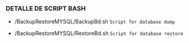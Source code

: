 ### DETALLE DE SCRIPT BASH


- /BackupRestoreMYSQL/BackupBd.sh     ```Script for database dump```

- /BackupRestoreMYSQL/RestoreBd.sh 	  ```Script for database restore ```
